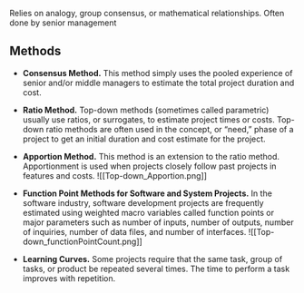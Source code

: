 Relies on analogy, group consensus, or mathematical relationships. Often done by senior management

## Methods
- **Consensus Method.** This method simply uses the pooled experience of senior and/or middle managers to estimate the total project duration and cost.

- **Ratio Method.** Top-down methods (sometimes called parametric) usually use ratios, or surrogates, to estimate project times or costs. Top-down ratio methods are often used in the concept, or “need,” phase of a project to get an initial duration and cost estimate for the project.

- **Apportion Method.** This method is an extension to the ratio method. Apportionment is used when projects closely follow past projects in features and costs.
![[Top-down_Apportion.png]]

- **Function Point Methods for Software and System Projects.** In the software industry, software development projects are frequently estimated using weighted macro variables called function points or major parameters such as number of inputs, number of outputs, number of inquiries, number of data files, and number of interfaces.
![[Top-down_functionPointCount.png]]

- **Learning Curves.** Some projects require that the same task, group of tasks, or product be repeated several times. The time to perform a task improves with repetition.